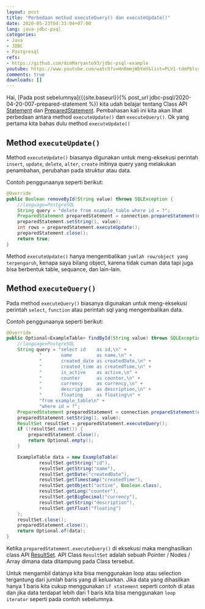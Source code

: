 ```yaml
---
layout: post
title: "Perbedaan method executeQuery() dan executeUpdate()"
date: 2020-05-23T04:33:04+07:00
lang: java-jdbc-psql
categories:
- Java
- JDBC
- Postgresql
refs: 
- https://github.com/dimMaryanto93/jdbc-psql-example
youtube: https://www.youtube.com/watch?v=Hn8mmjWbYmY&list=PLV1-tdmPblvxVAb1P-CRsPraIv3ks3A16&index=12
comments: true
downloads: []
---
```


Hai, [Pada post sebelumnya]({{site.baseurl}}{% post_url jdbc-psql/2020-04-20-007-prepared-statement %}) kita udah belajar tentang Class API [Statement](https://docs.oracle.com/javase/7/docs/api/java/sql/Statement.html) dan [PreparedStatement](https://docs.oracle.com/javase/7/docs/api/java/sql/PreparedStatement.html). Pembahasan kali ini kita akan lihat perbedaan antara method `executeUpdate()` dan `executeQuery()`. Ok yang pertama kita bahas dulu method `executeUpdate()`

## Method `executeUpdate()`

Method `executeUpdate()` biasanya digunakan untuk meng-eksekusi perintah `insert`, `update`, `delete`, `alter`, `create` initinya query yang melakukan penambahan, perubahan pada struktur atau data.

Contoh penggunaanya seperti berikut:

```java
@Override
public Boolean removeById(String value) throws SQLException {
    //language=PostgreSQL
    String query = "delete from example_table where id = ?";
    PreparedStatement preparedStatement = connection.prepareStatement(query);
    preparedStatement.setString(1, value);
    int rows = preparedStatement.executeUpdate();
    preparedStatement.close();
    return true;
}
```

Method `executeUpdate()` hanya mengembalikan `jumlah row/object yang terpengaruh`, kenapa saya bilang object, karena tidak cuman data tapi juga bisa berbentuk table, sequance, dan lain-lain.

## Method `executeQuery()`

Pada method `executeQuery()` biasanya digunakan untuk meng-eksekusi perintah `select`, `function` atau perintah sql yang mengembalikan data.

Contoh penggunaanya seperti berikut:

```java
@Override
public Optional<ExampleTable> findById(String value) throws SQLException {
    //language=PostgreSQL
    String query = "select id    as id,\n" +
            "       name         as name,\n" +
            "       created_date as createdDate,\n" +
            "       created_time as createdTime,\n" +
            "       is_active    as active,\n" +
            "       counter      as counter,\n" +
            "       currency     as currency,\n" +
            "       description  as description,\n" +
            "       floating     as floating\n" +
            "from example_table\n" +
            "where id = ?";
    PreparedStatement preparedStatement = connection.prepareStatement(query);
    preparedStatement.setString(1, value);
    ResultSet resultSet = preparedStatement.executeQuery();
    if (!resultSet.next()) {
        preparedStatement.close();
        return Optional.empty();
    }

    ExampleTable data = new ExampleTable(
            resultSet.getString("id"),
            resultSet.getString("name"),
            resultSet.getDate("createdDate"),
            resultSet.getTimestamp("createdTime"),
            resultSet.getObject("active", Boolean.class),
            resultSet.getLong("counter"),
            resultSet.getBigDecimal("currency"),
            resultSet.getString("description"),
            resultSet.getFloat("floating")
    );
    resultSet.close();
    preparedStatement.close();
    return Optional.of(data);
}
```

Ketika `preparedStatement.executeQuery()` di eksekusi maka menghasilkan class API [ResultSet](https://docs.oracle.com/javase/7/docs/api/java/sql/ResultSet.html). API Class `ResultSet` adalah sebuah Pointer / Nodes / Array dimana data ditampung pada Class tersebut. 

Untuk mengambil datanya kita bisa menggunakan loop atau selection tergantung dari jumlah baris yang di keluarkan. Jika data yang dihasilkan hanya 1 baris kita cukup menggunakan `if statement` seperti contoh di atas dan jika data terdapat lebih dari 1 baris kita bisa menggunakan `loop iterator` seperti pada contoh sebelumnya.